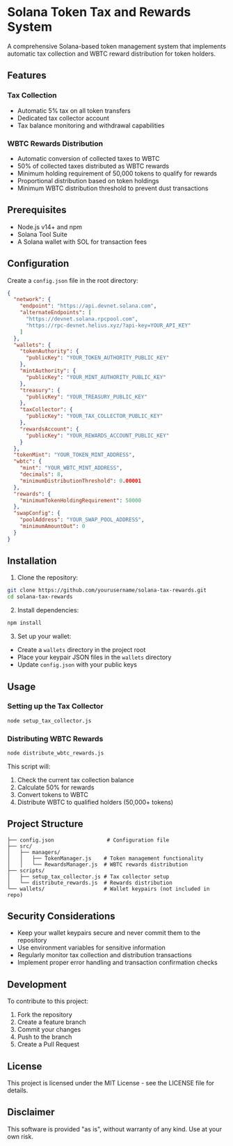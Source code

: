 # Solana Token Tax and Rewards System

A comprehensive Solana-based token management system that implements automatic tax collection and WBTC reward distribution for token holders.

## Features

### Tax Collection

- Automatic 5% tax on all token transfers
- Dedicated tax collector account
- Tax balance monitoring and withdrawal capabilities

### WBTC Rewards Distribution

- Automatic conversion of collected taxes to WBTC
- 50% of collected taxes distributed as WBTC rewards
- Minimum holding requirement of 50,000 tokens to qualify for rewards
- Proportional distribution based on token holdings
- Minimum WBTC distribution threshold to prevent dust transactions

## Prerequisites

- Node.js v14+ and npm
- Solana Tool Suite
- A Solana wallet with SOL for transaction fees

## Configuration

Create a `config.json` file in the root directory:

```json
{
  "network": {
    "endpoint": "https://api.devnet.solana.com",
    "alternateEndpoints": [
      "https://devnet.solana.rpcpool.com",
      "https://rpc-devnet.helius.xyz/?api-key=YOUR_API_KEY"
    ]
  },
  "wallets": {
    "tokenAuthority": {
      "publicKey": "YOUR_TOKEN_AUTHORITY_PUBLIC_KEY"
    },
    "mintAuthority": {
      "publicKey": "YOUR_MINT_AUTHORITY_PUBLIC_KEY"
    },
    "treasury": {
      "publicKey": "YOUR_TREASURY_PUBLIC_KEY"
    },
    "taxCollector": {
      "publicKey": "YOUR_TAX_COLLECTOR_PUBLIC_KEY"
    },
    "rewardsAccount": {
      "publicKey": "YOUR_REWARDS_ACCOUNT_PUBLIC_KEY"
    }
  },
  "tokenMint": "YOUR_TOKEN_MINT_ADDRESS",
  "wbtc": {
    "mint": "YOUR_WBTC_MINT_ADDRESS",
    "decimals": 8,
    "minimumDistributionThreshold": 0.00001
  },
  "rewards": {
    "minimumTokenHoldingRequirement": 50000
  },
  "swapConfig": {
    "poolAddress": "YOUR_SWAP_POOL_ADDRESS",
    "minimumAmountOut": 0
  }
}
```

## Installation

1. Clone the repository:

```bash
git clone https://github.com/yourusername/solana-tax-rewards.git
cd solana-tax-rewards
```

2. Install dependencies:

```bash
npm install
```

3. Set up your wallet:

- Create a `wallets` directory in the project root
- Place your keypair JSON files in the `wallets` directory
- Update `config.json` with your public keys

## Usage

### Setting up the Tax Collector

```bash
node setup_tax_collector.js
```

### Distributing WBTC Rewards

```bash
node distribute_wbtc_rewards.js
```

This script will:

1. Check the current tax collection balance
2. Calculate 50% for rewards
3. Convert tokens to WBTC
4. Distribute WBTC to qualified holders (50,000+ tokens)

## Project Structure

```
├── config.json                 # Configuration file
├── src/
│   ├── managers/
│   │   ├── TokenManager.js    # Token management functionality
│   │   └── RewardsManager.js  # WBTC rewards distribution
├── scripts/
│   ├── setup_tax_collector.js # Tax collector setup
│   └── distribute_rewards.js  # Rewards distribution
└── wallets/                   # Wallet keypairs (not included in repo)
```

## Security Considerations

- Keep your wallet keypairs secure and never commit them to the repository
- Use environment variables for sensitive information
- Regularly monitor tax collection and distribution transactions
- Implement proper error handling and transaction confirmation checks

## Development

To contribute to this project:

1. Fork the repository
2. Create a feature branch
3. Commit your changes
4. Push to the branch
5. Create a Pull Request

## License

This project is licensed under the MIT License - see the LICENSE file for details.

## Disclaimer

This software is provided "as is", without warranty of any kind. Use at your own risk.
